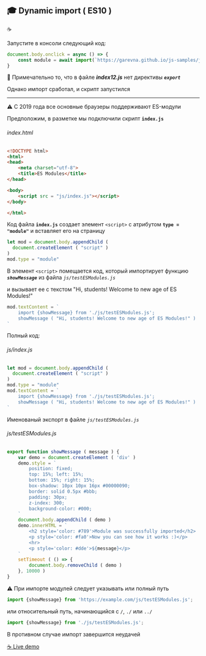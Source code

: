 ## :mortar_board: Dynamic import ( ES10 )

:coffee:

Запустите в консоли следующий код:

```javascript
document.body.onclick = async () => {
    const module = await import(`https://garevna.github.io/js-samples/js/index12.js`)
}
```

:pushpin: Примечательно то, что в файле **_index12.js_** нет директивы **_`export`_**

Однако импорт сработал, и скрипт запустился 

***

:warning: С 2019 года все основные браузеры поддерживают ES-модули

Предположим, в разметке мы подключили скрипт **`index.js`**

###### index.html

```html
<!DOCTYPE html>
<html>
<head>
    <meta charset="utf-8">
    <title>ES Modules</title>
</head>

<body>
    <script src = "js/index.js"></script>
</body>

</html>
```

Код файла **`index.js`** создает элемент `<script>` с атрибутом **`type = "module"`** и вставляет его на страницу

```javascript
let mod = document.body.appendChild (
  document.createElement ( "script" )
)
mod.type = "module"
```

В элемент `<script>` помещается код, который импортирует функцию **_`showMessage`_** из файла *`js/testESModules.js`*

и вызывает ее с текстом "Hi, students! Welcome to new age of ES Modules!"

```javascript
mod.textContent = `
    import {showMessage} from './js/testESModules.js';
    showMessage ( "Hi, students! Welcome to new age of ES Modules!" )
`
```

Полный код:

###### js/index.js

```javascript
let mod = document.body.appendChild (
  document.createElement ( "script" )
)
mod.type = "module"
mod.textContent = `
    import {showMessage} from './js/testESModules.js';
    showMessage ( "Hi, students! Welcome to new age of ES Modules!" )
`
```

Именованый экспорт в файле *`js/testESModules.js`*

###### js/testESModules.js

```javascript
export function showMessage ( message ) {
    var demo = document.createElement ( 'div' )
    demo.style = `
        position: fixed;
        top: 15%; left: 15%;
        bottom: 15%; right: 15%;
        box-shadow: 10px 10px 16px #00000090;
        border: solid 0.5px #bbb;
        padding: 30px;
        z-index: 300;
        background-color: #000;
    `
    document.body.appendChild ( demo )
    demo.innerHTML = `
        <h2 style='color: #789'>Module was successfully imported</h2>
        <p style='color: #fa0'>Now you can see how it works :)</p>
        <hr>
        <p style='color: #dde'>${message}</p>
    `
    setTimeout ( () => {
        document.body.removeChild ( demo )
    }, 10000 )
}
```

:warning: При импорте модулей следует указывать или полный путь 

```javascript
import {showMessage} from 'https://example.com/js/testESModules.js';
```

или относительный путь, начинающийся с `/`, `./` или `../`

```javascript
import {showMessage} from './js/testESModules.js';
```

В противном случае импорт завершится неудачей


[:coffee: Live demo](https://garevna.github.io/js-samples/#25)